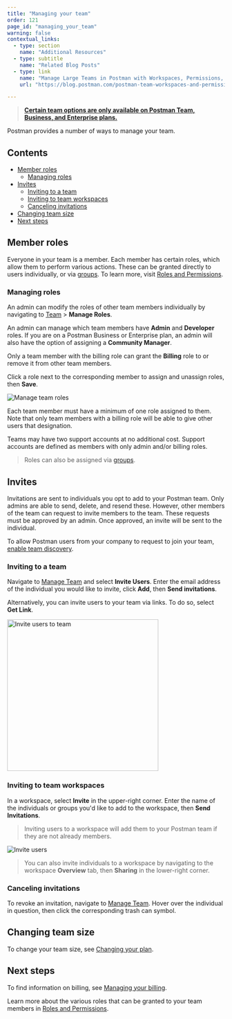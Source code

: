 ```yaml
---
title: "Managing your team"
order: 121
page_id: "managing_your_team"
warning: false
contextual_links:
  - type: section
    name: "Additional Resources"
  - type: subtitle
    name: "Related Blog Posts"
  - type: link
    name: "Manage Large Teams in Postman with Workspaces, Permissions, and Version Control"
    url: "https://blog.postman.com/postman-team-workspaces-and-permissions/"

---
```


> __[Certain team options are only available on Postman Team, Business, and Enterprise plans.](https://www.postman.com/pricing)__

Postman provides a number of ways to manage your team.

## Contents

* [Member roles](#member-roles)
    * [Managing roles](#managing-roles)
* [Invites](#invites)
    * [Inviting to a team](#inviting-to-a-team)
    * [Inviting to team workspaces](#inviting-to-team-workspaces)
    * [Canceling invitations](#canceling-invitations)
* [Changing team size](#changing-team-size)
* [Next steps](#next-steps)

## Member roles

Everyone in your team is a member. Each member has certain roles, which allow them to perform various actions. These can be granted directly to users individually, or via [groups](/docs/administration/managing-your-team/user-groups/). To learn more, visit [Roles and Permissions](/docs/collaborating-in-postman/roles-and-permissions/).

### Managing roles

An admin can modify the roles of other team members individually by navigating to [Team](https://go.postman.co/team) > **Manage Roles**.

An admin can manage which team members have **Admin** and **Developer** roles. If you are on a Postman Business or Enterprise plan, an admin will also have the option of assigning a **Community Manager**.

Only a team member with the billing role can grant the **Billing** role to or remove it from other team members.

Click a role next to the corresponding member to assign and unassign roles, then **Save**.

<img alt="Manage team roles" src="https://assets.postman.com/postman-docs/manage-team-abdcm.jpg"/>

Each team member must have a minimum of one role assigned to them. Note that only team members with a billing role will be able to give other users that designation.

Teams may have two support accounts at no additional cost. Support accounts are defined as members with only admin and/or billing roles.

> Roles can also be assigned via [groups](/docs/administration/managing-your-team/user-groups/).

## Invites

Invitations are sent to individuals you opt to add to your Postman team. Only admins are able to send, delete, and resend these. However, other members of the team can request to invite members to the team. These requests must be approved by an admin. Once approved, an invite will be sent to the individual.

To allow Postman users from your company to request to join your team, [enable team discovery](/docs/collaborating-in-postman/collaboration-intro/#making-your-team-discoverable).

### Inviting to a team

Navigate to [Manage Team](https://go.postman.co/team) and select **Invite Users**. Enter the email address of the individual you would like to invite, click **Add**, then **Send invitations**.

Alternatively, you can invite users to your team via links. To do so, select **Get Link**.

<img alt="Invite users to team" src="https://assets.postman.com/postman-docs/invite-users-to-team.jpg" width="350px"/>

### Inviting to team workspaces

In a workspace, select **Invite** in the upper-right corner. Enter the name of the individuals or groups you'd like to add to the workspace, then **Send Invitations**.

> Inviting users to a workspace will add them to your Postman team if they are not already members.

<img alt="Invite users" src="https://assets.postman.com/postman-docs/invite-user-and-group-to-workspace.jpg"/>

> You can also invite individuals to a workspace by navigating to the workspace **Overview** tab, then **Sharing** in the lower-right corner.

### Canceling invitations

To revoke an invitation, navigate to [Manage Team](https://go.postman.co/team). Hover over the individual in question, then click the corresponding trash can symbol.

## Changing team size

To change your team size, see [Changing your plan](/docs/administration/billing/#changing-your-plan).

## Next steps

To find information on billing, see [Managing your billing](/docs/administration/billing/).

Learn more about the various roles that can be granted to your team members in [Roles and Permissions](/docs/collaborating-in-postman/roles-and-permissions/).
